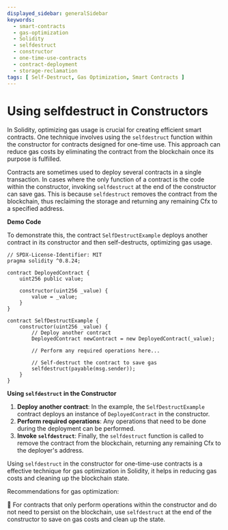 ```yaml
---
displayed_sidebar: generalSidebar
keywords:
  - smart-contracts
  - gas-optimization
  - Solidity
  - selfdestruct
  - constructor
  - one-time-use-contracts
  - contract-deployment
  - storage-reclamation
tags: [ Self-Destruct, Gas Optimization, Smart Contracts ]
---
```


# Using selfdestruct in Constructors

In Solidity, optimizing gas usage is crucial for creating efficient smart contracts. One technique involves using the `selfdestruct` function within the constructor for contracts designed for one-time use. This approach can reduce gas costs by eliminating the contract from the blockchain once its purpose is fulfilled.

Contracts are sometimes used to deploy several contracts in a single transaction. In cases where the only function of a contract is the code within the constructor, invoking `selfdestruct` at the end of the constructor can save gas. This is because `selfdestruct` removes the contract from the blockchain, thus reclaiming the storage and returning any remaining Cfx to a specified address.

**Demo Code**

To demonstrate this, the contract `SelfDestructExample` deploys another contract in its constructor and then self-destructs, optimizing gas usage.

```solidity
// SPDX-License-Identifier: MIT
pragma solidity ^0.8.24;

contract DeployedContract {
    uint256 public value;

    constructor(uint256 _value) {
        value = _value;
    }
}

contract SelfDestructExample {
    constructor(uint256 _value) {
        // Deploy another contract
        DeployedContract newContract = new DeployedContract(_value);

        // Perform any required operations here...

        // Self-destruct the contract to save gas
        selfdestruct(payable(msg.sender));
    }
}
```

**Using `selfdestruct` in the Constructor**

1. **Deploy another contract**: In the example, the `SelfDestructExample` contract deploys an instance of `DeployedContract` in the constructor.
2. **Perform required operations**: Any operations that need to be done during the deployment can be performed.
3. **Invoke `selfdestruct`**: Finally, the `selfdestruct` function is called to remove the contract from the blockchain, returning any remaining Cfx to the deployer's address.

Using `selfdestruct` in the constructor for one-time-use contracts is a effective technique for gas optimization in Solidity, it helps in reducing gas costs and cleaning up the blockchain state.

Recommendations for gas optimization:

🌟 For contracts that only perform operations within the constructor and do not need to persist on the blockchain, use `selfdestruct` at the end of the constructor to save on gas costs and clean up the state.
